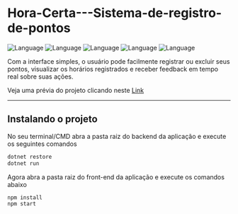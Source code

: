 # Hora-Certa---Sistema-de-registro-de-pontos

![Language](https://img.shields.io/badge/C%23-purple) ![Language](https://img.shields.io/badge/TypeScript-blue) ![Language](https://img.shields.io/badge/React-pink) ![Language](https://img.shields.io/badge/SqlServer-green) ![Language](https://img.shields.io/badge/.NET-purple)

Com a interface simples, o usuário pode facilmente registrar ou excluir seus pontos, 
visualizar os horários registrados e receber feedback em tempo real sobre suas ações.

Veja uma prévia do projeto clicando neste [Link](https://www.linkedin.com/feed/update/urn:li:activity:7293005955166826497/)

--------------------------------------------------------------------------------------------------------------------------
## Instalando o projeto

No seu terminal/CMD abra a pasta raiz do backend da aplicação e execute os seguintes comandos
```bash
dotnet restore
dotnet run
```

Agora abra a pasta raiz do front-end da aplicação e execute os comandos abaixo
```bash
npm install
npm start
```
